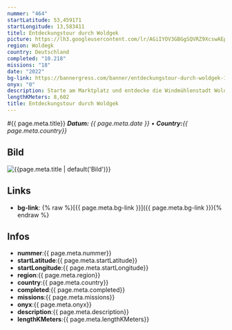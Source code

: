 ```yaml
---
nummer: "464"
startLatitude: 53,459171
startLongitude: 13,583411
titel: Entdeckungstour durch Woldgek
picture: https://lh3.googleusercontent.com/lr/AGiIYOV3GBGgSQVRZ9XcswAEpvy3xjK9mgk61v8Va1M_Z7Jojwna4JjtzvI6R9mpk3IPyVxYlI6vpATdZSkksiuJRArinc34iS7edAq_kWZV2ANkrlGfbjD5sb9bxFOHqzInuJQBdOR4ekUtXZpZgsW_y2yY-ppyTmrlC7SrQJgMt76fyANg1UYvXblmwsPYzoxz7LwhKJHbbVRu8boht10VGQ0aIqHjUpvuso9axbgwvQJtu6jT0xGBSK9PxYUNB2gnM6NZumuJKdQG-u5J78Aaa1Ckeql9oWHCtiG4TB3O77nHGejzhngFcXWUq0Fg18XRHgLaQ6CusPOR1pexiJVq_wspJlHfN20VkAsRgpOSXVjRiM9vIlOoJ78XItnnoMgD3LcImGQsXAi1asMkDxgOHdyKeRgjjo-bpSAUIDIP2nOA5Pa0oMnvvcqfubGnL4tHH3z2uVcMX6zxF3wdV3HufRfHz_gRhcuNloZon6uLvJq7Za8c-CEhQytX2IqtC88-cQ72k5JQkkOsw8qWu_z_fLa2aHH02ChDhX5l4t6QOL_V8dpKTf7crfg25u9SMkgyRsTn-m5JqPve6jlSq-_LkTQXGXlz7QHDc9mdImH0O4MD4mqjY-s20QausOydmtgwIvanZnZ_BpplGdYob-BA0CPAP7RfJbzU0kDWDYci53KwxOstUYA1Z8FF3PBK-GoIBkc_cqJaG_kcIlnauU1J7RTS8MznCV1SNj8303TdDQIBRM7MQ3nJsan6vRoBO_JpQZbiEu_XCAB45e87P0J_fFruPN3xNLengQnwSOLg-3NTTOLen_BLfNNP5K4emQ0Hcf2qEszIb8aQyKw-VLTH_fP7Y00nI9TyR6oxOge7vSbeY3kdKyB3uBexjqIHg8ZBNEqtPBpnJA9hOQJWSTIXuo475z1NFhbfoJ9x0Jyj9fd_p--GtT9RcfoJwNZSbkecENNrZyoUc0fQAUnjp3deQ6G00JqCogBcuEFG1Xog5tcrw2aWjRxZYBFaZbCbG_UFKV2_MqX3xJpO0gimw957C34QR5M95NXe1080aAyoFHY7reWZ-5w
region: Woldegk
country: Deutschland
completed: "10.218"
missions: "18"
date: "2022"
bg-link: https://bannergress.com/banner/entdeckungstour-durch-woldgek-10c0
onyx: "0"
description: Starte am Marktplatz und entdecke die Windmühlenstadt Woldegek. Auf deinem Abenteuer entdeckst du Sehenswürdigkeiten und historische Orte
lengthKMeters: 8,602
title: Entdeckungstour durch Woldgek
---
```


#{{ page.meta.title}}
_**Datum:** {{ page.meta.date }} • **Country:**{{ page.meta.country}}_

## Bild
![{{page.meta.title | default('Bild')}}]({{page.meta.picture}})

## Links
- **bg-link**: {% raw %}[{{ page.meta.bg-link }}]({{ page.meta.bg-link }}){% endraw %}

## Infos
- **nummer**:{{ page.meta.nummer}}
- **startLatitude**:{{ page.meta.startLatitude}}
- **startLongitude**:{{ page.meta.startLongitude}}
- **region**:{{ page.meta.region}}
- **country**:{{ page.meta.country}}
- **completed**:{{ page.meta.completed}}
- **missions**:{{ page.meta.missions}}
- **onyx**:{{ page.meta.onyx}}
- **description**:{{ page.meta.description}}
- **lengthKMeters**:{{ page.meta.lengthKMeters}}

